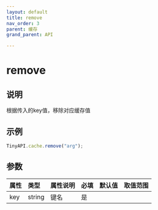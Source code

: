 ```yaml
---
layout: default
title: remove
nav_order: 3
parent: 缓存
grand_parent: API

---
```


# remove
## 说明
根据传入的key值，移除对应缓存值

## 示例
```javascript
TinyAPI.cache.remove("arg");
```
    
## 参数

| 属性 | 类型     | 属性说明 | 必填 | 默认值 | 取值范围   |
|:----|:-------|:-----|:-----|:----|:-------|
| key | string | 键名     | 是 |   |  |
